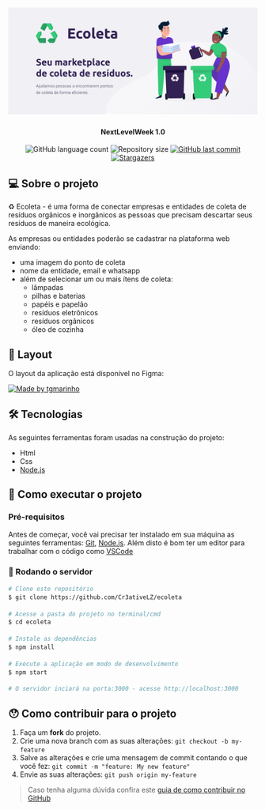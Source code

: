 <h1 align="center">
    <img alt="NextLevelWeek" title="#NextLevelWeek" src="public/assets/banner.png" />
</h1>

<h4 align="center"> 
	NextLevelWeek 1.0
</h4>

<p align="center">
  <img alt="GitHub language count" src="https://img.shields.io/github/languages/count/Cr3ativeLZ/ecoleta?color=%2304D361">

  <img alt="Repository size" src="https://img.shields.io/github/repo-size/Cr3ativeLZ/ecoleta">

  	
	
  
  <a href="https://github.com/Cr3ativeLZ/ecoleta/commits/master">
    <img alt="GitHub last commit" src="https://img.shields.io/github/last-commit/Cr3ativeLZ/ecoleta">
  </a>

   <a href="https://github.com/Cr3ativeLZ/ecoleta/stargazers">
    <img alt="Stargazers" src="https://img.shields.io/github/stars/ecoleta/Cr3ativeLZ?style=social">
  </a>
</p>


## 💻 Sobre o projeto

♻️ Ecoleta - é uma forma de conectar empresas e entidades de coleta de resíduos orgânicos e inorgânicos as pessoas que precisam descartar seus resíduos de maneira ecológica.

As empresas ou entidades poderão se cadastrar na plataforma web enviando:
- uma imagem do ponto de coleta
- nome da entidade, email e whatsapp
- além de selecionar um ou mais ítens de coleta: 
  - lâmpadas
  - pilhas e baterias
  - papéis e papelão
  - resíduos eletrônicos
  - resíduos orgânicos
  - óleo de cozinha

## 🎨 Layout

O layout da aplicação está disponível no Figma:

<a href="https://www.figma.com/file/1SxgOMojOB2zYT0Mdk28lB/Ecoleta?node-id=136%3A546">
  <img alt="Made by tgmarinho" src="https://img.shields.io/badge/Acessar%20Layout%20-Figma-%2304D361">
</a>

## 🛠 Tecnologias

As seguintes ferramentas foram usadas na construção do projeto:

- Html
- Css
- [Node.js](https://nodejs.org/en/)


## 🚀 Como executar o projeto

### Pré-requisitos

Antes de começar, você vai precisar ter instalado em sua máquina as seguintes ferramentas:
[Git](https://git-scm.com), [Node.js](https://nodejs.org/en/). 
Além disto é bom ter um editor para trabalhar com o código como [VSCode](https://code.visualstudio.com/)

### 🎲 Rodando o servidor

```bash
# Clone este repositório
$ git clone https://github.com/Cr3ativeLZ/ecoleta

# Acesse a pasta do projeto no terminal/cmd
$ cd ecoleta

# Instale as dependências
$ npm install

# Execute a aplicação em modo de desenvolvimento
$ npm start

# O servidor inciará na porta:3000 - acesse http://localhost:3000 
```

## 😯 Como contribuir para o projeto

1. Faça um **fork** do projeto.
2. Crie uma nova branch com as suas alterações: `git checkout -b my-feature`
3. Salve as alterações e crie uma mensagem de commit contando o que você fez: `git commit -m "feature: My new feature"`
4. Envie as suas alterações: `git push origin my-feature`
> Caso tenha alguma dúvida confira este [guia de como contribuir no GitHub](https://github.com/firstcontributions/first-contributions)

